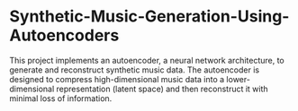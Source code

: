 # Synthetic-Music-Generation-Using-Autoencoders
This project implements an autoencoder, a neural network architecture, to generate and reconstruct synthetic music data. The autoencoder is designed to compress high-dimensional music data into a lower-dimensional representation (latent space) and then reconstruct it with minimal loss of information.
